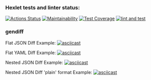 ### Hexlet tests and linter status:
[![Actions Status](https://github.com/Hardtmuth/frontend-project-46/actions/workflows/hexlet-check.yml/badge.svg)](https://github.com/Hardtmuth/frontend-project-46/actions) [![Maintainability](https://api.codeclimate.com/v1/badges/8bda569837a8572dbf34/maintainability)](https://codeclimate.com/github/Hardtmuth/frontend-project-46/maintainability) [![Test Coverage](https://api.codeclimate.com/v1/badges/8bda569837a8572dbf34/test_coverage)](https://codeclimate.com/github/Hardtmuth/frontend-project-46/test_coverage) [![lint and test](https://github.com/Hardtmuth/frontend-project-46/actions/workflows/lint%20and%20test.yml/badge.svg)](https://github.com/Hardtmuth/frontend-project-46/actions/workflows/lint%20and%20test.yml)

### gendiff
Flat JSON Diff Example:
[![asciicast](https://asciinema.org/a/633085.svg)](https://asciinema.org/a/633085)

Flat YAML Diff Example:
[![asciicast](https://asciinema.org/a/634082.svg)](https://asciinema.org/a/634082)

Nested JSON Diff Example:
[![asciicast](https://asciinema.org/a/636579.svg)](https://asciinema.org/a/636579)

Nested JSON Diff 'plain' format Example:
[![asciicast](https://asciinema.org/a/636814.svg)](https://asciinema.org/a/636814)
